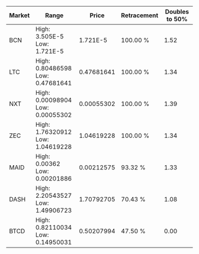 | Market | Range | Price| Retracement | Doubles to 50% |
| --- | --- | --- | --- | --- |
| BCN | High: 3.505E-5<br />Low: 1.721E-5 | 1.721E-5 | 100.00 % | 1.52 |
| LTC | High: 0.80486598<br />Low: 0.47681641 | 0.47681641 | 100.00 % | 1.34 |
| NXT | High: 0.00098904<br />Low: 0.00055302 | 0.00055302 | 100.00 % | 1.39 |
| ZEC | High: 1.76320912<br />Low: 1.04619228 | 1.04619228 | 100.00 % | 1.34 |
| MAID | High: 0.00362<br />Low: 0.00201886 | 0.00212575 | 93.32 % | 1.33 |
| DASH | High: 2.20543527<br />Low: 1.49906723 | 1.70792705 | 70.43 % | 1.08 |
| BTCD | High: 0.82110034<br />Low: 0.14950031 | 0.50207994 | 47.50 % | 0.00 |
